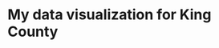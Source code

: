 # My data visualization for King County

<div class="flourish-embed flourish-chart" data-src="visualisation/5255824"><script src="https://public.flourish.studio/resources/embed.js"></script></div>
